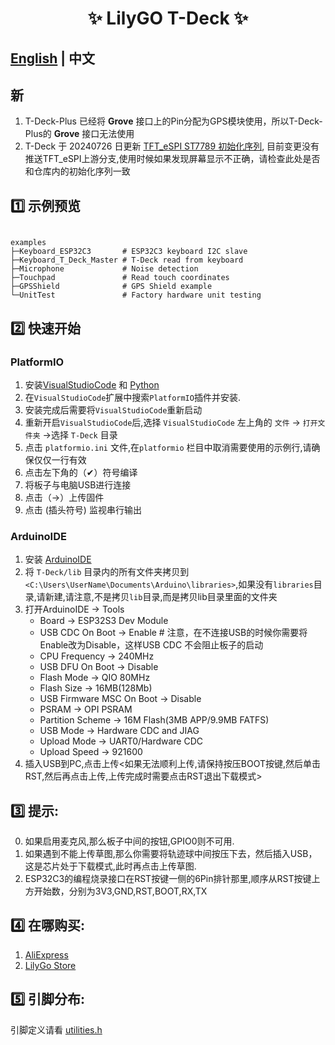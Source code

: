 


<h1 align = "center">✨ LilyGO T-Deck ✨</h1>

## **[English](README.MD) | 中文**

## 新

1. T-Deck-Plus 已经将 **Grove** 接口上的Pin分配为GPS模块使用，所以T-Deck-Plus的 **Grove** 接口无法使用
2. T-Deck 于 20240726 日更新 [TFT_eSPI ST7789 初始化序列](https://github.com/Xinyuan-LilyGO/T-Deck/commit/6adb8884c689f174c29a6d7172a0daa367a582eb), 目前变更没有推送TFT_eSPI上游分支,使用时候如果发现屏幕显示不正确，请检查此处是否和仓库内的初始化序列一致


## 1️⃣ 示例预览

````

examples 
├─Keyboard_ESP32C3       # ESP32C3 keyboard I2C slave
├─Keyboard_T_Deck_Master # T-Deck read from keyboard
├─Microphone             # Noise detection  
├─Touchpad               # Read touch coordinates 
├─GPSShield              # GPS Shield example
└─UnitTest               # Factory hardware unit testing           

````


## 2️⃣ 快速开始

### PlatformIO

1. 安装[VisualStudioCode](https://code.visualstudio.com/) 和 [Python](https://www.python.org/)
2. 在`VisualStudioCode`扩展中搜索`PlatformIO`插件并安装.
3. 安装完成后需要将`VisualStudioCode`重新启动
4. 重新开启`VisualStudioCode`后,选择 `VisualStudioCode` 左上角的 `文件` -> `打开文件夹` ->选择 `T-Deck` 目录
5. 点击 `platformio.ini` 文件,在`platformio` 栏目中取消需要使用的示例行,请确保仅仅一行有效
6. 点击左下角的（✔）符号编译
7. 将板子与电脑USB进行连接
8. 点击（→）上传固件
9. 点击 (插头符号) 监视串行输出


### ArduinoIDE


1. 安装 [ArduinoIDE](https://www.arduino.cc/en/software)
2. 将 `T-Deck/lib` 目录内的所有文件夹拷贝到`<C:\Users\UserName\Documents\Arduino\libraries>`,如果没有`libraries`目录,请新建,请注意,不是拷贝`lib`目录,而是拷贝lib目录里面的文件夹
3. 打开ArduinoIDE -> Tools 
   - Board -> ESP32S3 Dev Module
   - USB CDC On Boot -> Enable   # 注意，在不连接USB的时候你需要将Enable改为Disable，这样USB CDC 不会阻止板子的启动
   - CPU Frequency -> 240MHz
   - USB DFU On Boot -> Disable
   - Flash Mode -> QIO 80MHz
   - Flash Size -> 16MB(128Mb)
   - USB Firmware MSC On Boot -> Disable
   - PSRAM -> OPI PSRAM
   - Partition Scheme -> 16M Flash(3MB APP/9.9MB FATFS)
   - USB Mode -> Hardware CDC and JIAG
   - Upload Mode -> UART0/Hardware CDC
   - Upload Speed -> 921600
4. 插入USB到PC,点击上传<如果无法顺利上传,请保持按压BOOT按键,然后单击RST,然后再点击上传,上传完成时需要点击RST退出下载模式>


## 3️⃣ 提示:

0. 如果启用麦克风,那么板子中间的按钮,GPIO0则不可用.
1. 如果遇到不能上传草图,那么你需要将轨迹球中间按压下去，然后插入USB，这是芯片处于下载模式,此时再点击上传草图.
2. ESP32C3的编程烧录接口在RST按键一侧的6Pin排针那里,顺序从RST按键上方开始数，分别为3V3,GND,RST,BOOT,RX,TX


## 4️⃣ 在哪购买:

1. [AliExpress]()
2. [LilyGo Store]()

## 5️⃣ 引脚分布:

引脚定义请看 [utilities.h](./examples//UnitTest//utilities.h)

